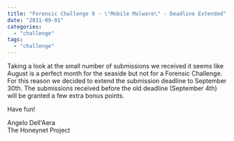 ```yaml
---
title: "Forensic Challenge 9 - \"Mobile Malware\" - Deadline Extended"
date: "2011-09-01"
categories: 
  - "challenge"
tags: 
  - "challenge"
---
```


Taking a look at the small number of submissions we received it seems like August is a perfect month for the seaside but not for a Forensic Challenge. For this reason we decided to extend the submission deadline to September 30th. The submissions received before the old deadline (September 4th) will be granted a few extra bonus points.  
  
Have fun!  
  
Angelo Dell'Aera  
The Honeynet Project
